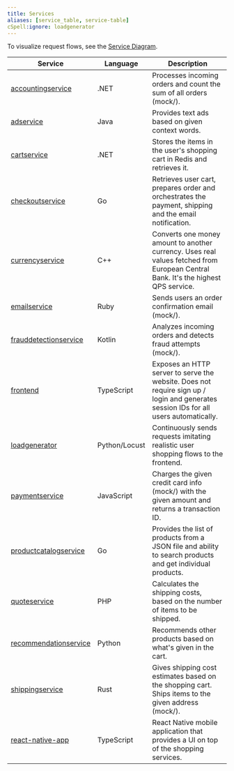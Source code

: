 ```yaml
---
title: Services
aliases: [service_table, service-table]
cSpell:ignore: loadgenerator
---
```


To visualize request flows, see the [Service Diagram](../architecture/).

| Service                                   | Language      | Description                                                                                                                          |
| ----------------------------------------- | ------------- | ------------------------------------------------------------------------------------------------------------------------------------ |
| [accountingservice](accounting/)          | .NET          | Processes incoming orders and count the sum of all orders (mock/).                                                                   |
| [adservice](ad/)                          | Java          | Provides text ads based on given context words.                                                                                      |
| [cartservice](cart/)                      | .NET          | Stores the items in the user's shopping cart in Redis and retrieves it.                                                              |
| [checkoutservice](checkout/)              | Go            | Retrieves user cart, prepares order and orchestrates the payment, shipping and the email notification.                               |
| [currencyservice](currency/)              | C++           | Converts one money amount to another currency. Uses real values fetched from European Central Bank. It's the highest QPS service.    |
| [emailservice](email/)                    | Ruby          | Sends users an order confirmation email (mock/).                                                                                     |
| [frauddetectionservice](fraud-detection/) | Kotlin        | Analyzes incoming orders and detects fraud attempts (mock/).                                                                         |
| [frontend](frontend/)                     | TypeScript    | Exposes an HTTP server to serve the website. Does not require sign up / login and generates session IDs for all users automatically. |
| [loadgenerator](load-generator/)          | Python/Locust | Continuously sends requests imitating realistic user shopping flows to the frontend.                                                 |
| [paymentservice](payment/)                | JavaScript    | Charges the given credit card info (mock/) with the given amount and returns a transaction ID.                                       |
| [productcatalogservice](product-catalog/) | Go            | Provides the list of products from a JSON file and ability to search products and get individual products.                           |
| [quoteservice](quote/)                    | PHP           | Calculates the shipping costs, based on the number of items to be shipped.                                                           |
| [recommendationservice](recommendation/)  | Python        | Recommends other products based on what's given in the cart.                                                                         |
| [shippingservice](shipping/)              | Rust          | Gives shipping cost estimates based on the shopping cart. Ships items to the given address (mock/).                                  |
| [react-native-app](react-native-app/)         | TypeScript    | React Native mobile application that provides a UI on top of the shopping services.                                                  |
